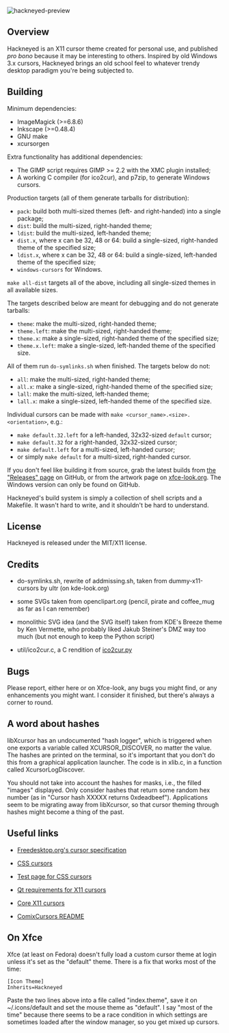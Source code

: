 ![hackneyed-preview](https://raw.githubusercontent.com/Enthymem/hackneyed-x11-cursors/master/preview.png)

Overview
--------

Hackneyed is an X11 cursor theme created for personal use, and published *pro bono* because it may be interesting to others. Inspired by old Windows 3.x cursors, Hackneyed brings an old school feel to whatever trendy desktop paradigm you're being subjected to.


Building
--------
Minimum dependencies:

* ImageMagick (>=6.8.6)
* Inkscape (>=0.48.4)
* GNU make
* xcursorgen

Extra functionality has additional dependencies:

* The GIMP script requires GIMP >= 2.2 with the XMC plugin installed;
* A working C compiler (for ico2cur), and p7zip, to generate Windows cursors.

Production targets (all of them generate tarballs for distribution):

* `pack`: build both multi-sized themes (left- and right-handed) into a single package;
* `dist`: build the multi-sized, right-handed theme;
* `ldist`: build the multi-sized, left-handed theme;
* `dist.x`, where x can be 32, 48 or 64: build a single-sized, right-handed theme of the specified size;
* `ldist.x`, where x can be 32, 48 or 64: build a single-sized, left-handed theme of the specified size;
* `windows-cursors` for Windows.

`make all-dist` targets all of the above, including all single-sized themes in all available sizes.

The targets described below are meant for debugging and do not generate tarballs:

* `theme`: make the multi-sized, right-handed theme;
* `theme.left`: make the multi-sized, right-handed theme;
* `theme.x`: make a single-sized, right-handed theme of the specified size;
* `theme.x.left`: make a single-sized, left-handed theme of the specified size.

All of them run `do-symlinks.sh` when finished. The targets below do not:

* `all`: make the multi-sized, right-handed theme;
* `all.x`: make a single-sized, right-handed theme of the specified size;
* `lall`: make the multi-sized, left-handed theme;
* `lall.x`: make a single-sized, left-handed theme of the specified size.

Individual cursors can be made with `make <cursor_name>.<size>.<orientation>`, e.g.:

* `make default.32.left` for a left-handed, 32x32-sized `default` cursor;
* `make default.32` for a right-handed, 32x32-sized cursor;
* `make default.left` for a multi-sized, left-handed cursor;
* or simply `make default` for a multi-sized, right-handed cursor.

If you don't feel like building it from source, grab the latest builds from [the "Releases" page](https://github.com/Enthymem/hackneyed-x11-cursors/releases) on GitHub, or from the artwork page on [xfce-look.org](https://www.xfce-look.org/p/999998/).
The Windows version can only be found on GitHub.

Hackneyed's build system is simply a collection of shell scripts and a Makefile. It wasn't hard to write, and it shouldn't be hard to understand.

License
-------
Hackneyed is released under the MIT/X11 license.

Credits
-------
* do-symlinks.sh, rewrite of addmissing.sh, taken from dummy-x11-cursors by ultr (on kde-look.org)

* some SVGs taken from openclipart.org (pencil, pirate and coffee_mug as far as I can remember)

* monolithic SVG idea (and the SVG itself) taken from KDE's Breeze theme by Ken Vermette, who probably liked Jakub Steiner's DMZ way too much (but not enough to keep the Python script)

* util/ico2cur.c, a C rendition of [ico2cur.py](https://code.google.com/archive/p/ico2cur/)

Bugs
----
Please report, either here or on Xfce-look, any bugs you might find, or any enhancements you might want. I consider it finished, but there's always a corner to round.

A word about hashes
-------------------
libXcursor has an undocumented "hash logger", which is triggered when one exports a variable called
XCURSOR_DISCOVER, no matter the value. The hashes are printed on the terminal, so it's important
that you don't do this from a graphical application launcher. The code is in xlib.c, in a function called
XcursorLogDiscover.

You should not take into account the hashes for masks, i.e., the filled
"images" displayed. Only consider hashes that return some random hex number
(as in "Cursor hash XXXXX returns 0xdeadbeef"). Applications seem to be migrating away from libXcursor, so that cursor theming through hashes might become a thing of the past.

Useful links
------------
* [Freedesktop.org's cursor specification](http://www.freedesktop.org/wiki/Specifications/cursor-spec/ "The best standards are those followed without any obligation")

* [CSS cursors](http://dev.w3.org/csswg/css-ui/#propdef-cursor "2drafty4u")

* [Test page for CSS cursors](https://developer.mozilla.org/en-US/docs/Web/CSS/cursor "Firefox is the only browser that uses more than a couple of cursors from the X11 theme")

* [Qt requirements for X11 cursors](http://qt-project.org/doc/qt-4.8/qcursor.html#a-note-for-x11-users "Qt beyond measure")

* [Core X11 cursors](http://tronche.com/gui/x/xlib/appendix/b/ "coffee_mug > all")

* [ComixCursors README](http://www.filewatcher.com/d/Debian/all/x11/comixcursors-lefthanded-opaque_0.7.2-3_all.deb.2350708.html "I blame Google for not finding this sooner")

On Xfce
-------
Xfce (at least on Fedora) doesn't fully load a custom cursor theme at login unless it's set as the "default" theme. There is a fix that works most of the time:

```
[Icon Theme]
Inherits=Hackneyed
```

Paste the two lines above into a file called "index.theme", save it on ~/.icons/default and set the mouse theme as "default". I say "most of the time" because there seems to be a race condition in which settings are sometimes loaded after the window manager, so you get mixed up cursors.

